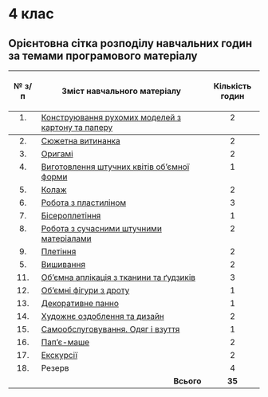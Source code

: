 # 4 клас

## Орієнтовна сітка розподілу навчальних годин за темами програмового матеріалу 

<table>
<thead>
  <tr>
    <th width="5%" align="center"><p>№ з/п</p></td>
    <th width="40%" align="center"><p>Зміст навчального матеріалу</p></td>
    <th width="5%" align="center"><p>Кількість годин</p></td>
  </tr>
</thead>
<tbody>
  <tr>
    <td width="5%" align="center" style="vertical-align:top !important;">
1.</td>
    <td width="40%" style="vertical-align:top !important;">
<a href="https://edera.gitbooks.io/ed-era-book-mon-arts3/content/4/konstruyuvannya_rukhomikh_modeley_z_kartonu_ta_paperu.html">Конструювання рухомих моделей з картону та паперу</a></td>
    <td width="5%" align="center" style="vertical-align:top !important;">
2</td>
  </tr>
  </tr>
</thead>
<tbody>
  <tr>
    <td width="5%" align="center" style="vertical-align:top !important;">
2.</td>
    <td width="40%" style="vertical-align:top !important;">
<a href="https://edera.gitbooks.io/ed-era-book-mon-arts3/content/4/v%D1%83t%D1%83nanka.html">Сюжетна витинанка</a></td>
    <td width="5%" align="center" style="vertical-align:top !important;">
2</td>
  </tr>
  <tr>
    <td width="5%" align="center" style="vertical-align:top !important;">
3.</td>
    <td width="40%" style="vertical-align:top !important;">
<a href="https://edera.gitbooks.io/ed-era-book-mon-arts3/content/4/or%D1%83gami.html">Оригамі</a></td>
    <td width="5%" align="center" style="vertical-align:top !important;">
2</td>
  </tr>
  <tr>
    <td width="5%" align="center" style="vertical-align:top !important;">
4.</td>
    <td width="40%" style="vertical-align:top !important;">
<a href="https://edera.gitbooks.io/ed-era-book-mon-arts3/content/4/v%D1%83gotovlennya_schtuchnyx_kvitiv_obyemnoyi_form%D1%83.html">Виготовлення штучних квітів об’ємної форми</a></td>
    <td width="5%" align="center" style="vertical-align:top !important;">
1</td>
  </tr>
  <tr>
    <td width="5%" align="center" style="vertical-align:top !important;">
5.</td>
    <td width="40%" style="vertical-align:top !important;">
<a href="https://edera.gitbooks.io/ed-era-book-mon-arts3/content/4/kolaz.html">Колаж</a></td>
    <td width="5%" align="center" style="vertical-align:top !important;">
2</td>
  </tr>
  <tr>
    <td width="5%" align="center" style="vertical-align:top !important;">
6.</td>
    <td width="40%" style="vertical-align:top !important;">
<a href="https://edera.gitbooks.io/ed-era-book-mon-arts3/content/4/robota_z_plast%D1%83linom.html">Робота з пластиліном</a></td>
    <td width="5%" align="center" style="vertical-align:top !important;">
3</td>
  </tr>
  <tr>
    <td width="5%" align="center" style="vertical-align:top !important;">
7.</td>
    <td width="40%" style="vertical-align:top !important;">
<a href="https://edera.gitbooks.io/ed-era-book-mon-arts3/content/4/biseropletinnya.html">Бісероплетіння</a></td>
    <td width="5%" align="center" style="vertical-align:top !important;">
1</td>
  </tr>
  <tr>
    <td width="5%" align="center" style="vertical-align:top !important;">
8.</td>
    <td width="40%" style="vertical-align:top !important;">
<a href="https://edera.gitbooks.io/ed-era-book-mon-arts3/content/4/robota_z_suchacnymu_schtuchnymy_materialam%D1%83.html">Робота з сучасними штучними матеріалами</a></td>
    <td width="5%" align="center" style="vertical-align:top !important;">
2</td>
  </tr>
  <tr>
    <td width="5%" align="center" style="vertical-align:top !important;">
9.</td>
    <td width="40%" style="vertical-align:top !important;">
<a href="https://edera.gitbooks.io/ed-era-book-mon-arts3/content/4/pletinnya.html">Плетіння</a></td>
    <td width="5%" align="center" style="vertical-align:top !important;">
2</td>
  </tr>
  <tr>
    <td width="5%" align="center" style="vertical-align:top !important;">
5.</td>
    <td width="40%" style="vertical-align:top !important;">
<a href="https://edera.gitbooks.io/ed-era-book-mon-arts3/content/4/vishivannya.html">Вишивання</a></td>
    <td width="5%" align="center" style="vertical-align:top !important;">
2</td>
  </tr>
  <tr>
    <td width="5%" align="center" style="vertical-align:top !important;">
11.</td>
    <td width="40%" style="vertical-align:top !important;">
<a href="https://edera.gitbooks.io/ed-era-book-mon-arts3/content/4/obyemna_aplikatsiya_z_tkan%D1%83n%D1%83_ta_gydzykiv.html">Об’ємна аплікація з тканини та ґудзиків</a></td>
    <td width="5%" align="center" style="vertical-align:top !important;">
3</td>
  </tr>
  <tr>
    <td width="5%" align="center" style="vertical-align:top !important;">
12.</td>
    <td width="40%" style="vertical-align:top !important;">
<a href="https://edera.gitbooks.io/ed-era-book-mon-arts3/content/4/obyemn%D1%83_figury_z_drotu.html">Об’ємні фігури з дроту</a></td>
    <td width="5%" align="center" style="vertical-align:top !important;">
1</td>
  </tr>
  <tr>
    <td width="5%" align="center" style="vertical-align:top !important;">
13.</td>
    <td width="40%" style="vertical-align:top !important;">
<a href="https://edera.gitbooks.io/ed-era-book-mon-arts3/content/4/dekorat%D1%83vne_panno.html">Декоративне панно</a></td>
    <td width="5%" align="center" style="vertical-align:top !important;">
1</td>
  </tr>
  <tr>
    <td width="5%" align="center" style="vertical-align:top !important;">
14.</td>
    <td width="40%" style="vertical-align:top !important;">
<a href="https://edera.gitbooks.io/ed-era-book-mon-arts3/content/4/khudozhnye_ozdoblennya_ta_d%D1%83zayn.html">Художнє оздоблення та дизайн</a></td>
    <td width="5%" align="center" style="vertical-align:top !important;">
2</td>
  </tr>
  <tr>
    <td width="5%" align="center" style="vertical-align:top !important;">
15.</td>
    <td width="40%" style="vertical-align:top !important;">
<a href="https://edera.gitbooks.io/ed-era-book-mon-arts3/content/4/samoobslugovuvannya_odyag_i_vzuttya.html">Самообслуговування. Одяг і взуття</a></td>
    <td width="5%" align="center" style="vertical-align:top !important;">
1</td>
  </tr>
  <tr>
    <td width="5%" align="center" style="vertical-align:top !important;">
16.</td>
    <td width="40%" style="vertical-align:top !important;">
<a href="https://edera.gitbooks.io/ed-era-book-mon-arts3/content/4/papye-mashe.html">Пап’є-маше</a></td>
    <td width="5%" align="center" style="vertical-align:top !important;">
2</td>
  </tr>
  <tr>
    <td width="5%" align="center" style="vertical-align:top !important;">
17.</td>
    <td width="40%" style="vertical-align:top !important;">
<a href="https://edera.gitbooks.io/ed-era-book-mon-arts3/content/4/ekskursiyi.html">Екскурсії</a></td>
    <td width="5%" align="center" style="vertical-align:top !important;">
2</td>
  <tr>
    <td width="5%" align="center" style="vertical-align:top !important;">
18.</td>
    <td width="40%" style="vertical-align:top !important;">
Резерв</td>
    <td width="5%" align="center" style="vertical-align:top !important;">
4</td>
  </tr>
  <tr>
    <td width="5%" align="right" style="vertical-align:top !important;" colspan="2">
<b>Всього</b></td>
    <td width="5%" align="center" style="vertical-align:top !important;">
<b>35</b></td>
  </tr>
</tbody>
</table> 